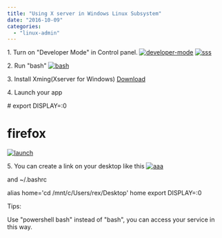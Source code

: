 ```yaml
---
title: "Using X server in Windows Linux Subsystem"
date: "2016-10-09"
categories: 
  - "linux-admin"
---
```


1\. Turn on "Developer Mode" in Control panel. [![developer-mode](/blog/post/images/developer-mode.png)](http://blog.lofyer.org/wp-content/uploads/developer-mode.png) [![sss](/blog/post/images/sss.png)](http://blog.lofyer.org/wp-content/uploads/sss.png)

2\. Run "bash" [![bash](/blog/post/images/bash.png)](http://blog.lofyer.org/wp-content/uploads/bash.png)

3\. Install Xming(Xserver for Windows) [Download](https://sourceforge.net/projects/xming/)

4\. Launch your app

\# export DISPLAY=:0
# firefox

[![launch](/blog/post/images/launch.png)](http://blog.lofyer.org/wp-content/uploads/launch.png)

5\. You can create a link on your desktop like this [![aaa](/blog/post/images/aaa.png)](http://blog.lofyer.org/wp-content/uploads/aaa.png)

and ~/.bashrc

alias home='cd /mnt/c/Users/rex/Desktop'
home
export DISPLAY=:0

Tips:

Use "powershell bash" instead of "bash", you can access your service in this way.

